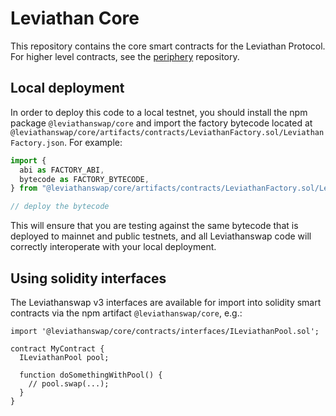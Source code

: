 # Leviathan Core

This repository contains the core smart contracts for the Leviathan Protocol.
For higher level contracts, see the [periphery](../periphery/)
repository.

## Local deployment

In order to deploy this code to a local testnet, you should install the npm package
`@leviathanswap/core`
and import the factory bytecode located at
`@leviathanswap/core/artifacts/contracts/LeviathanFactory.sol/LeviathanFactory.json`.
For example:

```typescript
import {
  abi as FACTORY_ABI,
  bytecode as FACTORY_BYTECODE,
} from "@leviathanswap/core/artifacts/contracts/LeviathanFactory.sol/LeviathanFactory.json";

// deploy the bytecode
```

This will ensure that you are testing against the same bytecode that is deployed to
mainnet and public testnets, and all Leviathanswap code will correctly interoperate with
your local deployment.

## Using solidity interfaces

The Leviathanswap v3 interfaces are available for import into solidity smart contracts
via the npm artifact `@leviathanswap/core`, e.g.:

```solidity
import '@leviathanswap/core/contracts/interfaces/ILeviathanPool.sol';

contract MyContract {
  ILeviathanPool pool;

  function doSomethingWithPool() {
    // pool.swap(...);
  }
}

```
